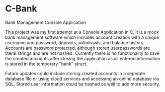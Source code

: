 # C-Bank
Bank Management Console Application

This project was my first attempt at a Console Application in C. It is a mock bank management software which includes account creation with a unique username and password, deposits, withdrawls, and balance history. Accounts are password protected, although stored userpasswords are literal strings and are not hashed. Currently there is no functionality to save the created accounts after closing the application as all entered information is stored in the temporary "bank" struct.

Future updates could include storing created accounts in a seperate database file or using cloud services and accessing an online database via SQL. Stored user information could be hashed as well to add more security.
